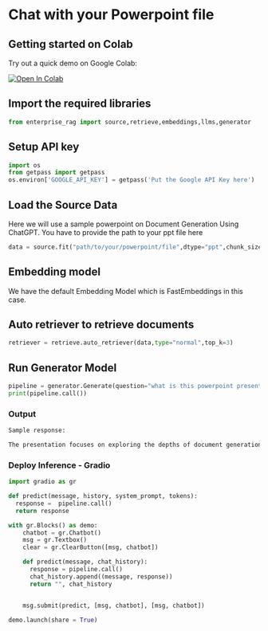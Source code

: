 # Chat with your Powerpoint file

## Getting started on Colab

Try out a quick demo on Google Colab:

[![Open In Colab](https://colab.research.google.com/assets/colab-badge.svg)](https://colab.research.google.com/drive/1dJZF5113e5XQsm6GxuW3ShYCBZcUs3-_?usp=sharing)

## Import the required libraries

```python
from enterprise_rag import source,retrieve,embeddings,llms,generator
```

## Setup API key

```python
import os
from getpass import getpass
os.environ['GOOGLE_API_KEY'] = getpass('Put the Google API Key here')
```

## Load the Source Data

Here we will use a sample powerpoint on Document Generation Using ChatGPT. You have to provide the path to your ppt file here 

```python
data = source.fit("path/to/your/powerpoint/file",dtype="ppt",chunk_size=512,chunk_overlap=51)
```

## Embedding model

We have the default Embedding Model which is FastEmbeddings in this case.

## Auto retriever to retrieve documents

```python
retriever = retrieve.auto_retriever(data,type="normal",top_k=3)
```

## Run Generator Model

```python
pipeline = generator.Generate(question="what is this powerpoint presentation about?",retriever=retriever)
print(pipeline.call())
```

### Output

```bash
Sample response:

The presentation focuses on exploring the depths of document generation using GPT-3.5. It entails a detailed walkthrough of the methodologies employed, shedding light on the current state, and presenting avenues for future advancements.
```

### Deploy Inference - Gradio
```python
import gradio as gr

def predict(message, history, system_prompt, tokens):
  response =  pipeline.call()
  return response

with gr.Blocks() as demo:
    chatbot = gr.Chatbot()
    msg = gr.Textbox()
    clear = gr.ClearButton([msg, chatbot])

    def predict(message, chat_history):
      response = pipeline.call()
      chat_history.append((message, response))
      return "", chat_history


    msg.submit(predict, [msg, chatbot], [msg, chatbot])

demo.launch(share = True)
```